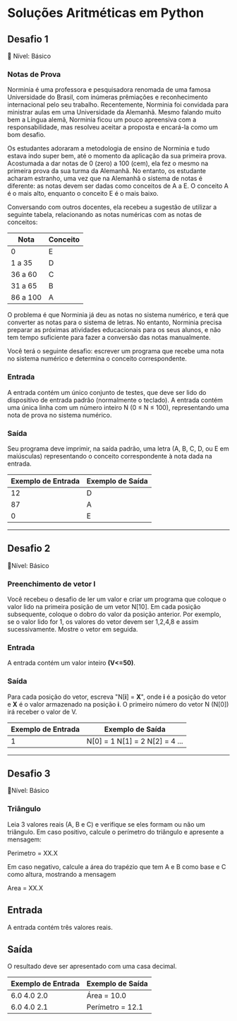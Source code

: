 # Soluções Aritméticas em Python

## Desafio 1

🔴 Nível: Básico

### Notas de Prova

Norminia é uma professora e pesquisadora renomada de uma famosa Universidade do Brasil, com inúmeras prêmiações e reconhecimento internacional pelo seu trabalho. Recentemente, Norminia foi convidada para ministrar aulas em uma Universidade da Alemanhã. Mesmo falando muito bem a Língua alemã, Norminia ficou um pouco apreensiva com a responsabilidade, mas resolveu aceitar a proposta e encará-la como um bom desafio.

Os estudantes adoraram a metodologia de ensino de Norminia e tudo estava indo super bem, até o momento da aplicação da sua primeira prova. Acostumada a dar notas de 0 (zero) a 100 (cem), ela fez o mesmo na primeira prova da sua turma da Alemanhã. No entanto, os estudante acharam estranho, uma vez que na Alemanhã o sistema de notas é diferente: as notas devem ser dadas como conceitos de A a E. O conceito A é o mais alto, enquanto o conceito E é o mais baixo.

Conversando com outros docentes, ela recebeu a sugestão de utilizar a seguinte tabela, relacionando as notas numéricas com as notas de conceitos:

| Nota     | Conceito |
| -------- | -------- |
| 0        | E        |
| 1 a 35   | D        |
| 36 a 60  | C        |
| 31 a 65  | B        |
| 86 a 100 | A        |

O problema é que Norminia já deu as notas no sistema numérico, e terá que converter as notas para o sistema de letras. No entanto, Norminia precisa preparar as próximas atividades educacionais para os seus alunos, e não tem tempo suficiente para fazer a conversão das notas manualmente.

Você terá o seguinte desafio: escrever um programa que recebe uma nota no sistema numérico e determina o conceito correspondente.

### Entrada

A entrada contém um único conjunto de testes, que deve ser lido do dispositivo de entrada padrão (normalmente o teclado). A entrada contém uma única linha com um número inteiro N (0 ≤ N ≤ 100), representando uma nota de prova no sistema numérico.

### Saída

Seu programa deve imprimir, na saída padrão, uma letra (A, B, C, D, ou E em maiúsculas) representando o conceito correspondente à nota dada na entrada.

| Exemplo de Entrada | Exemplo de Saída |
| ------------------ | ---------------- |
| 12                 | D                |
| 87                 | A                |
| 0                  | E                |

------

## Desafio 2

🔴Nível: Básico

### Preenchimento de vetor I

Você recebeu o desafio de ler um valor e criar um programa que coloque o valor lido na primeira posição de um vetor N[10]. Em cada posição subsequente, coloque o dobro do valor da posição anterior. Por exemplo, se o valor lido for 1, os valores do vetor devem ser 1,2,4,8 e assim sucessivamente. Mostre o vetor em seguida.

### Entrada

A entrada contém um valor inteiro **(V<=50)**.

### Saída

Para cada posição do vetor, escreva "N[**i**] = **X**", onde **i** é a posição do vetor e **X** é o valor armazenado na posição **i**. O primeiro número do vetor N (N[0]) irá receber o valor de V.

| Exemplo de Entrada | Exemplo de Saída               |
| ------------------ | ------------------------------ |
| 1                  | N[0] = 1 N[1] = 2 N[2] = 4 ... |

------

## Desafio 3

🔴Nível: Básico

### Triângulo

Leia 3 valores reais (A, B e C) e verifique se eles formam ou não um triângulo. Em caso positivo, calcule o perímetro do triângulo e apresente a mensagem:

Perimetro = XX.X

Em caso negativo, calcule a área do trapézio que tem A e B como base e C como altura, mostrando a mensagem

Area = XX.X

## Entrada

A entrada contém três valores reais.

## Saída

O resultado deve ser apresentado com uma casa decimal.

| Exemplo de Entrada | Exemplo de Saída |
| ------------------ | ---------------- |
| 6.0 4.0 2.0        | Área = 10.0      |
| 6.0 4.0 2.1        | Perímetro = 12.1 |
